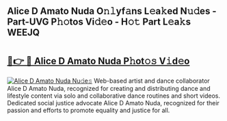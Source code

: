 ## Alice D Amato Nuda O𝚗𝚕yf𝚊ns L𝚎a𝚔ed N𝚞𝚍es - Part-UVG P𝚑𝚘tos Vi𝚍𝚎o - H𝚘𝚝 Part L𝚎a𝚔s WEEJQ

# <h2><a href="http://kf5w3nl.oniu.top/?m=Alice+D+Amato+Nuda">🔗👉 🔴 Alice D Amato Nuda P𝚑ot𝚘𝚜 V𝚒d𝚎o</a></h2>

[![Alice D Amato Nuda Nu𝚍e𝚜](https://i.imgur.com/0qMVB7G.gif)](http://kf5w3nl.oniu.top/?m=Alice+D+Amato+Nuda)
Web-based artist and dance collaborator Alice D Amato Nuda, recognized for creating and distributing dance and lifestyle content via solo and collaborative dance routines and short videos. Dedicated social justice advocate Alice D Amato Nuda, recognized for their passion and efforts to promote equality and justice for all.  
